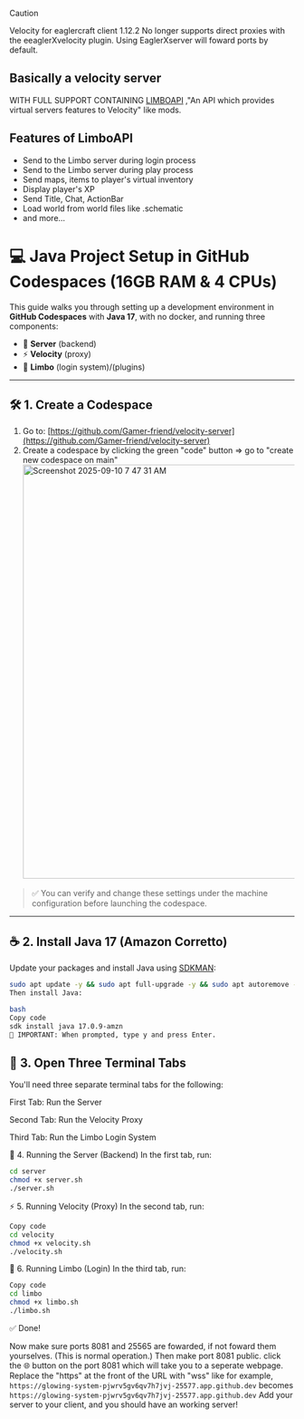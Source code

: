> [!CAUTION]
> Velocity for eaglercraft client 1.12.2 No longer supports direct proxies with the eeaglerXvelocity plugin. Using EaglerXserver will foward ports by default.

## Basically a velocity server
WITH FULL SUPPORT CONTAINING [LIMBOAPI](https://github.com/Elytrium/LimboAPI) ,"An API which provides virtual servers features to Velocity" like mods.

## Features of LimboAPI

- Send to the Limbo server during login process
- Send to the Limbo server during play process
- Send maps, items to player's virtual inventory
- Display player's XP
- Send Title, Chat, ActionBar
- Load world from world files like .schematic
- and more...
  
# 💻 Java Project Setup in GitHub Codespaces (16GB RAM & 4 CPUs)

This guide walks you through setting up a development environment in **GitHub Codespaces** with **Java 17**, with no docker, and running three components:

- 🧱 **Server** (backend)
- ⚡ **Velocity** (proxy)
- 🔐 **Limbo** (login system)/(plugins)

---

## 🛠️ 1. Create a Codespace

1. Go to: [https://github.com/Gamer-friend/velocity-server](https://github.com/Gamer-friend/velocity-server)
2. Create a codespace by clicking the green "code" button => go to "create new codespace on main"
   <img width="1364" height="731" alt="Screenshot 2025-09-10 7 47 31 AM" src="https://github.com/user-attachments/assets/d6809790-c3d2-4131-98b6-ae7fc62ea2bd" />

> ✅ You can verify and change these settings under the machine configuration before launching the codespace.

---

## ☕ 2. Install Java 17 (Amazon Corretto)

Update your packages and install Java using [SDKMAN](https://sdkman.io/):

```bash
sudo apt update -y && sudo apt full-upgrade -y && sudo apt autoremove -y && sudo apt auto-clean -y
Then install Java:

bash
Copy code
sdk install java 17.0.9-amzn
🔸 IMPORTANT: When prompted, type y and press Enter.
```

## 🔄 3. Open Three Terminal Tabs
You'll need three separate terminal tabs for the following:

First Tab: Run the Server

Second Tab: Run the Velocity Proxy

Third Tab: Run the Limbo Login System



🧱 4. Running the Server (Backend)
In the first tab, run:

```bash
cd server
chmod +x server.sh
./server.sh
```

⚡ 5. Running Velocity (Proxy)
In the second tab, run:

```bash
Copy code
cd velocity
chmod +x velocity.sh
./velocity.sh
```

🔐 6. Running Limbo (Login)
In the third tab, run:

```bash
Copy code
cd limbo
chmod +x limbo.sh
./limbo.sh
```
✅ Done!

Now make sure ports 8081 and 25565 are fowarded, if not foward them yourselves. (This is normal operation.) Then make port 8081 public. click the 🌐 button on the port 8081 which will take you to a seperate webpage. Replace the "https" at the front of the URL with "wss" like for example, `https://glowing-system-pjwrv5gv6qv7h7jvj-25577.app.github.dev` becomes `https://glowing-system-pjwrv5gv6qv7h7jvj-25577.app.github.dev` Add your server to your client, and you should have an working server!
